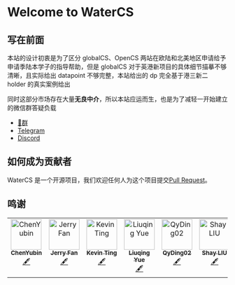 # Welcome to WaterCS

## 写在前面

本站的设计初衷是为了区分 globalCS、OpenCS 两站在欧陆和北美地区申请给予申请季陆本学子的指导帮助，但是 globalCS 对于英港新项目的具体细节描摹不够清晰，且实际给出 datapoint 不够完整，本站给出的 dp 完全基于港三新二 holder 的真实案例给出

同时这部分市场存在大量**无良中介**，所以本站应运而生，也是为了减轻一开始建立的微信群答疑负载

- [🐧群](https://qm.qq.com/q/QO07H1J4Uq)
- [Telegram](https://t.me/+RIwaFjsks6I2NzE1)
- [Discord](https://discord.gg/KM7XpnR4)

## 如何成为贡献者

WaterCS 是一个开源项目，我们欢迎任何人为这个项目提交[Pull Request](https://docs.github.com/en/pull-requests/collaborating-with-pull-requests/proposing-changes-to-your-work-with-pull-requests/creating-a-pull-request-from-a-fork)。

## 鸣谢

<!-- ALL-CONTRIBUTORS-LIST:START - Do not remove or modify this section -->
<!-- prettier-ignore-start -->
<!-- markdownlint-disable -->
<table>
  <tbody>
    <tr>
      <td align="center" valign="top" width="14.28%"><a href="https://github.com/1shuimo"><img src="https://avatars.githubusercontent.com/u/107478133?v=4?s=70" width="70px;" alt="ChenYubin"/><br /><sub><b>ChenYubin</b></sub></a><br /><a href="#content-1shuimo" title="Content">🖋</a></td>
      <td align="center" valign="top" width="14.28%"><a href="https://github.com/kissjerryfan"><img src="https://avatars.githubusercontent.com/u/72304054?v=4?s=70" width="70px;" alt="Jerry Fan"/><br /><sub><b>Jerry Fan</b></sub></a><br /><a href="#content-kissjerryfan" title="Content">🖋</a></td>
      <td align="center" valign="top" width="14.28%"><a href="https://github.com/Kevin-Ting"><img src="https://avatars.githubusercontent.com/u/128990659?v=4?s=70" width="70px;" alt="Kevin Ting"/><br /><sub><b>Kevin Ting</b></sub></a><br /><a href="#content-Kevin-Ting" title="Content">🖋</a></td>
      <td align="center" valign="top" width="14.28%"><a href="https://github.com/dqhl76"><img src="https://avatars.githubusercontent.com/u/69136320?v=4?s=70" width="70px;" alt="Liuqing Yue"/><br /><sub><b>Liuqing Yue</b></sub></a><br /><a href="#content-dqhl76" title="Content">🖋</a></td>
      <td align="center" valign="top" width="14.28%"><a href="https://qyding02.github.io/"><img src="https://avatars.githubusercontent.com/u/64630300?v=4?s=70" width="70px;" alt="QyDing02"/><br /><sub><b>QyDing02</b></sub></a><br /><a href="#content-QyDing02" title="Content">🖋</a></td>
      <td align="center" valign="top" width="14.28%"><a href="https://github.com/Shay-Liu"><img src="https://avatars.githubusercontent.com/u/167105793?v=4?s=70" width="70px;" alt="Shay LIU"/><br /><sub><b>Shay LIU</b></sub></a><br /><a href="#content-Shay-Liu" title="Content">🖋</a></td>
      <td align="center" valign="top" width="14.28%"><a href="https://github.com/SivenCapo"><img src="https://avatars.githubusercontent.com/u/140587950?v=4?s=70" width="70px;" alt="Siwen_Jiao "/><br /><sub><b>Siwen_Jiao </b></sub></a><br /><a href="#content-SivenCapo" title="Content">🖋</a></td>
    </tr>
  </tbody>
</table>

<!-- markdownlint-restore -->
<!-- prettier-ignore-end -->

<!-- ALL-CONTRIBUTORS-LIST:END -->